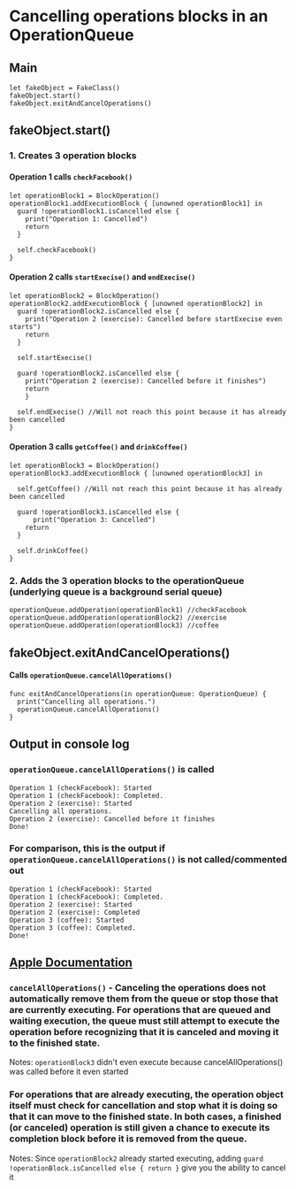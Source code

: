 # Cancelling operations blocks in an OperationQueue

## Main
```
let fakeObject = FakeClass()
fakeObject.start()
fakeObject.exitAndCancelOperations()
```

## fakeObject.start()
### 1. Creates 3 operation blocks
#### Operation 1 calls `checkFacebook()`
```
let operationBlock1 = BlockOperation()
operationBlock1.addExecutionBlock { [unowned operationBlock1] in
  guard !operationBlock1.isCancelled else {
    print("Operation 1: Cancelled")
    return
  }
  
  self.checkFacebook()
}
```
#### Operation 2 calls `startExecise()` and `endExecise()`
```
let operationBlock2 = BlockOperation()
operationBlock2.addExecutionBlock { [unowned operationBlock2] in
  guard !operationBlock2.isCancelled else {
    print("Operation 2 (exercise): Cancelled before startExecise even starts")
    return
  }
	
  self.startExecise()
	
  guard !operationBlock2.isCancelled else {
    print("Operation 2 (exercise): Cancelled before it finishes")
    return
	}
  
  self.endExecise() //Will not reach this point because it has already been cancelled
}
```
#### Operation 3 calls `getCoffee()` and `drinkCoffee()`
```
let operationBlock3 = BlockOperation()
operationBlock3.addExecutionBlock { [unowned operationBlock3] in
	
  self.getCoffee() //Will not reach this point because it has already been cancelled
  
  guard !operationBlock3.isCancelled else {
	  print("Operation 3: Cancelled")
    return
  }

  self.drinkCoffee()
}
```
### 2. Adds the 3 operation blocks to the operationQueue (underlying queue is a background serial queue)
```
operationQueue.addOperation(operationBlock1) //checkFacebook
operationQueue.addOperation(operationBlock2) //exercise
operationQueue.addOperation(operationBlock3) //coffee
```

## fakeObject.exitAndCancelOperations()
#### Calls `operationQueue.cancelAllOperations()`
```
func exitAndCancelOperations(in operationQueue: OperationQueue) {
  print("Cancelling all operations.")
  operationQueue.cancelAllOperations()
}
```

## Output in console log 
### `operationQueue.cancelAllOperations()` is called
```
Operation 1 (checkFacebook): Started
Operation 1 (checkFacebook): Completed.
Operation 2 (exercise): Started
Cancelling all operations.
Operation 2 (exercise): Cancelled before it finishes
Done!
```

### For comparison, this is the output if `operationQueue.cancelAllOperations()` is not called/commented out
```
Operation 1 (checkFacebook): Started
Operation 1 (checkFacebook): Completed.
Operation 2 (exercise): Started
Operation 2 (exercise): Completed
Operation 3 (coffee): Started
Operation 3 (coffee): Completed.
Done!
```

## [Apple Documentation](https://developer.apple.com/documentation/foundation/operationqueue/1417849-cancelalloperations)
### `cancelAllOperations()` - Canceling the operations does not automatically remove them from the queue or stop those that are currently executing. For operations that are queued and waiting execution, the queue must still attempt to execute the operation before recognizing that it is canceled and moving it to the finished state.

Notes: `operationBlock3` didn't even execute because cancelAllOperations() was called before it even started

### For operations that are already executing, the operation object itself must check for cancellation and stop what it is doing so that it can move to the finished state. In both cases, a finished (or canceled) operation is still given a chance to execute its completion block before it is removed from the queue.
Notes: Since `operationBlock2` already started executing, adding `guard !operationBlock.isCancelled else { return }` give you the ability to cancel it
